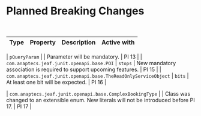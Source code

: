 # Planned Breaking Changes

<br>

| Type     | Property   | Description  | Active with |
|----------|------------|--------------|:-----------:|
	    
| `pQueryParam` | | Parameter will be mandatory. | PI 13 | 
| `com.anaptecs.jeaf.junit.openapi.base.POI` | `stops` | New mandatory association is required to support upcoming features. | PI 15 | 
| `com.anaptecs.jeaf.junit.openapi.base.TheReadOnlyServiceObject` | `bits` | At least one bit will be expected. | PI 16 | 
	    
| `com.anaptecs.jeaf.junit.openapi.base.ComplexBookingType` | | Class was changed to an extensible enum. New literals will not be introduced before PI 17. | PI 17 | 


